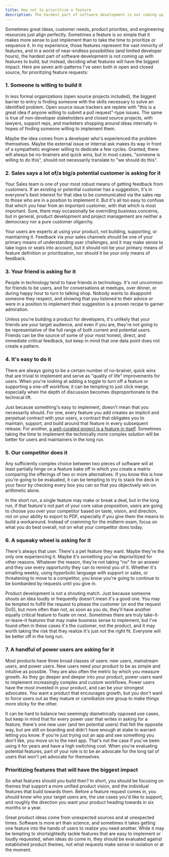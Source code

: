 ```yaml
---
title: How not to prioritize a feature
description: The hardest part of software development is not coming up with features to build, but instead, deciding what features will have the biggest impact.
---
```


Sometimes great ideas, customer needs, product priorities, and engineering resources just align perfectly. Sometimes a feature is so simple that it makes more sense to just implement than to take the time to prioritize or sequence it. In my experience, those features represent the vast minority of features, and in a world of near-endless possibilities (and limited developer hours), the hardest part of software development is not coming up with features to build, but instead, deciding what features will have the biggest impact. Here are seven anti-patterns I've seen both in open and closed source, for prioritizing feature requests:

### 1. Someone is willing to build it

In less formal organizations (open source projects included), the biggest barrier to entry is finding someone with the skills necessary to solve an identified problem. Open source issue trackers are replete with "this is a great idea if anyone willing to submit a pull request"-type issues. The same is true of non-developer stakeholders and closed source projects, with lawyers, support reps, and marketers shopping around ideas internally in hopes of finding someone willing to implement them.

Maybe the idea comes from a developer who's experienced the problem themselves. Maybe the external issue or internal ask makes its way in front of a sympathetic engineer willing to dedicate a few cycles. Granted, there will always be no-brainers and quick wins, but in most cases, "someone is willing to do this", should not necessarily translate to "we should do this".

### 2. Sales says a lot of/a big/a potential customer is asking for it

Your Sales team is one of your most robust means of getting feedback from customers. If an existing or potential customer has a suggestion, it's in everyone's best interest for that idea to be communicated via the sales rep to those who are in a position to implement it. But it's all too easy to confuse that which you hear from an important customer, with that which is most important. Sure, there may occasionally be overriding business concerns, but in general, product development and project management are neither a democracy nor a pure customer oligarchy.

Your users are experts at using your product, not building, supporting, or maintaining it. Feedback via your sales channels should be one of your primary means of understanding user challenges, and it may make sense to take logos or seats into account, but it should not be your primary means of feature definition or prioritization, nor should it be your only means of feedback.

### 3. Your friend is asking for it

People in technology tend to have friends in technology. It's not uncommon for friends to be users, and for conversations at meetups, over dinner, or during happy hour to turn to talking shop. Nobody wants to disappoint someone they respect, and showing that you listened to their advice or were in a position to implement their suggestion is a proven recipe to garner admiration.

Unless you're building a product for developers, it's unlikely that your friends are your target audience, and even if you are, they're not going to be representative of the full range of both current and potential users. Friends can be the source of some of your most honest, direct, and immediate critical feedback, but keep in mind that one data point does not create a pattern.

### 4. It's easy to do it

There are always going to be a certain number of no-brainer, quick wins that are trivial to implement and serve as "quality of life" improvements for users. When you're looking at adding a toggle to turn off a feature or supporting a one-off workflow, it can be tempting to just click merge, especially when the depth of discussion becomes disproportionate to the technical lift.

Just because something's easy to implement, doesn't mean that you necessarily should. For one, every feature you add creates an implicit and perpetual contract with your users, a contract that obligates you to maintain, support, and build around that feature in every subsequent release. For another, [a well-curated project is a feature in itself](//ben.balter.com/2016/07/21/removing-a-feature-is-a-feature/). Sometimes taking the time to implement the technically more complex solution will be better for users and maintainers in the long run.

### 5. Our competitor does it

Any sufficiently complex choice between two pieces of software will at least partially hinge on a feature bake off in which you create a matrix comparing the offerings of two or more alternatives. If you know this is how you're going to be evaluated, it can be tempting to try to stack the deck in your favor by checking every box you can so that you objectively win on arithmetic alone.

In the short run, a single feature may make or break a deal, but in the long run, if that feature's not part of your core value proposition, users are going to choose you over your competitor based on taste, vision, and direction, not on your ability to export to PDF, especially if you give them the means to build a workaround. Instead of cramming for the midterm exam, focus on what you do best overall, not on what your competitor does today.

### 6. A squeaky wheel is asking for it

There's always that user. There's a pet feature they want. Maybe they're the only one experiencing it. Maybe it's something you've deprioritized for other reasons. Whatever the reason, they're not taking "no" for an answer and they use every opportunity they can to remind you of it. Whether it's emailing weekly, using hyperbolic language with support or sales, or threatening to move to a competitor, you know you're going to continue to be bombarded by requests until you give in.

Product development is not a shouting match. Just because someone shouts an idea loudly or frequently doesn't mean it's a good one. You may be tempted to fulfill the request to please the customer (or end the request DoS), but more often than not, as soon as you do, they'll have another equally critical feature to fixate on next. Sometimes there are truly take-it-or-leave-it features that may make business sense to implement, but I've found often in these cases it's the customer, not the product, and it may worth taking the risk that they realize it's just not the right fit. Everyone will be better off in the long run.

### 7. A handful of power users are asking for it

Most products have three broad classes of users: new users, mainstream users, and power users. New users need your product to be as simple and intuitive as possible. They are also often the metric by which you measure growth. As they go deeper and deeper into your product, power users want to implement increasingly complex and custom workflows. Power users have the most invested in your product, and can be your strongest advocates. You want a product that encourages growth, but you don't want to force users out as they mature or cannibalize one group to make things more sticky for the other.

It can be hard to balance two seemingly diametrically opposed use cases, but keep in mind that for every power user that writes in asking for a feature, there's one new user (and ten potential users) that felt the opposite way, but are still on boarding and didn't have enough at stake to warrant letting you know. If you're just trying out an app and see something you don't like, you move on to the next app. That's not the case if you've been using it for years and have a high switching cost. When you're evaluating potential features, part of your role is to be an advocate for the long tail of users that won't yet advocate for themselves.

### Prioritizing features that will have the biggest impact

So what features should you build then? In short, you should be focusing on themes that support a more unified product vision, and the individual features that build towards them. Before a feature request comes in, you should know who your target users are, the use cases you'd like to support, and roughly the direction you want your product heading towards in six months or a year.

Great product ideas come from unexpected sources and at unexpected times. Software is more art than science, and sometimes it takes getting one feature into the hands of users to realize you need another. While it may be tempting to shortsightedly tackle features that are easy to implement or loudly requested, when ideas do come in, they should be evaluated against established product themes, not what requests make sense in isolation or at the moment.
